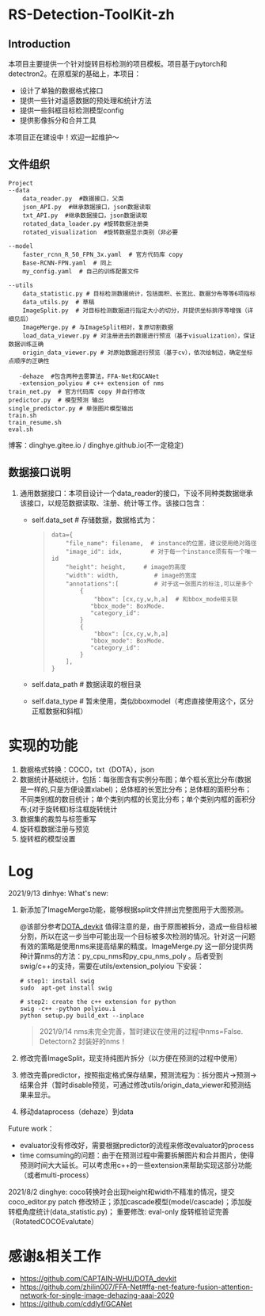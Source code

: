 # RS-Detection-ToolKit-zh

## Introduction

本项目主要提供一个针对旋转目标检测的项目模板。项目基于pytorch和detectron2。在原框架的基础上，本项目：

* 设计了单独的数据格式接口
* 提供一些针对遥感数据的预处理和统计方法
* 提供一些斜框目标检测模型config
* 提供影像拆分和合并工具

本项目正在建设中！欢迎一起维护～



## 文件组织

```
Project
--data
    data_reader.py  #数据接口，父类
    json_API.py  #继承数据接口，json数据读取
    txt_API.py  #继承数据接口，json数据读取
    rotated_data_loader.py #旋转数据注册类
    rotated_visualization  #旋转数据显示类别（非必要
    
--model
    faster_rcnn_R_50_FPN_3x.yaml  # 官方代码库 copy
    Base-RCNN-FPN.yaml  # 同上
    my_config.yaml  # 自己的训练配置文件
    
--utils
    data_statistic.py # 目标检测数据统计，包括面积、长宽比、数据分布等等6项指标
    data_utils.py  # 草稿
    ImageSplit.py  # 对目标检测数据进行指定大小的切分，并提供坐标排序等增强（详细见后）
    ImageMerge.py # 与ImageSplit相对，复原切割数据
    load_data_viewer.py # 对注册进去的数据进行预览（基于visualization），保证数据训练正确
    origin_data_viewer.py # 对原始数据进行预览（基于cv），依次绘制边，确定坐标点顺序的正确性
   
   -dehaze  #包含两种去雾算法，FFA-Net和GCANet
   -extension_polyiou # c++ extension of nms 
train_net.py  # 官方代码库 copy 并自行修改
predictor.py  # 模型预测 输出
single_predictor.py # 单张图片模型输出
train.sh
train_resume.sh
eval.sh

```

博客：dinghye.gitee.io / dinghye.github.io(不一定稳定)



## 数据接口说明

1. 通用数据接口：本项目设计一个data_reader的接口，下设不同种类数据继承该接口，以规范数据读取、注册、统计等工作。该接口包含：

   * self.data_set # 存储数据，数据格式为：

     > ```
     > data={
     >     "file_name": filename,  # instance的位置，建议使用绝对路径
     >     "image_id": idx,        # 对于每一个instance须有有一个唯一id
     >     "height": height,     # image的高度
     >     "width": width,          # image的宽度
     >     "annotations":[          # 对于这一张图片的标注,可以是多个
     >         {
     >             "bbox": [cx,cy,w,h,a]  # 和bbox_mode相关联
     >            "bbox_mode": BoxMode.  
     >            "category_id": 
     >         }
     >         {
     >             "bbox": [cx,cy,w,h,a]
     >            "bbox_mode": BoxMode.
     >            "category_id": 
     >         }
     >     ],
     > }
     > ```

   * self.data_path # 数据读取的根目录
   * self.data_type # 暂未使用，类似bboxmodel（考虑直接使用这个，区分正框数据和斜框）

   

# 实现的功能

1. 数据格式转换：COCO，txt（DOTA），json
2. 数据统计基础统计，包括：每张图含有实例分布图；单个框长宽比分布(数据是一样的,只是方便设置xlabel)；总体框的长宽比分布；总体框的面积分布；不同类别框的数目统计；单个类别内框的长宽比分布；单个类别内框的面积分布;(对于旋转框)标注框旋转统计
3. 数据集的裁剪与标签重写
4. 旋转框数据注册与预览
5. 旋转框的模型设置



# Log
2021/9/13 dinhye:
What's new: 

1. 新添加了ImageMerge功能，能够根据split文件拼出完整图用于大图预测。

   @该部分参考[DOTA_devkit](https://github.com/CAPTAIN-WHU/DOTA_devkit) 值得注意的是，由于原图被拆分，造成一些目标被分割，所以在这一步当中可能出现一个目标被多次检测的情况。针对这一问题有效的策略是使用nms来提高结果的精度。ImageMerge.py 这一部分提供两种计算nms的方法：py_cpu_nms和py_cpu_nms_poly 。后者受到swig/c++的支持，需要在utils/extension_polyiou 下安装：

   ```shell
   # step1: install swig
   sudo  apt-get install swig
   
   # step2: create the c++ extension for python 
   swig -c++ -python polyiou.i
   python setup.py build_ext --inplace
   
   ```

   > 2021/9/14 nms未完全完善，暂时建议在使用的过程中nms=False. Detectorn2 封装好的nms！

2. 修改完善ImageSplit，现支持纯图片拆分（以方便在预测的过程中使用）

3. 修改完善predictor，按照指定格式保存结果，预测流程为：拆分图片->预测->结果合并（暂时disable预览，可通过修改utils/origin_data_viewer和预测结果来显示。

4. 移动dataprocess（dehaze）到data

Future work：

* evaluator没有修改好，需要根据predictor的流程来修改evaluator的process
* time comsuming的问题：由于在预测过程中需要拆解图片和合并图片，使得预测时间大大延长。可以考虑用c++的一些extension来帮助实现这部分功能（或者multi-process）





2021/8/2 dinghye: 
coco转换时会出现height和width不精准的情况，提交coco_editor.py patch 修改矫正；添加cascade模型(model/cascade)；添加旋转框角度统计(data_statistic.py)；
重要修改: eval-only 旋转框验证完善（RotatedCOCOEvalutate）

# 感谢&相关工作
* https://github.com/CAPTAIN-WHU/DOTA_devkit
* https://github.com/zhilin007/FFA-Net#ffa-net-feature-fusion-attention-network-for-single-image-dehazing-aaai-2020
* https://github.com/cddlyf/GCANet

